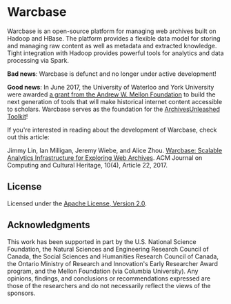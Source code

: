Warcbase
========

Warcbase is an open-source platform for managing web archives built on Hadoop and HBase. The platform provides a flexible data model for storing and managing raw content as well as metadata and extracted knowledge. Tight integration with Hadoop provides powerful tools for analytics and data processing via Spark.

**Bad news**: Warcbase is defunct and no longer under active development!

**Good news**: In June 2017, the University of Waterloo and York University were awarded [a grant from the Andrew W. Mellon Foundation](https://uwaterloo.ca/arts/news/multidisciplinary-project-will-help-historians-unlock) to build the next generation of tools that will make historical internet content accessible to scholars. Warcbase serves as the foundation for the [ArchivesUnleashed Toolkit](https://github.com/archivesunleashed/aut)!

If you're interested in reading about the development of Warcbase, check out this article:

Jimmy Lin, Ian Milligan, Jeremy Wiebe, and Alice Zhou. [Warcbase: Scalable Analytics Infrastructure for Exploring Web Archives](http://dl.acm.org/citation.cfm?id=3097570). ACM Journal on Computing and Cultural Heritage, 10(4), Article 22, 2017.


License
-------

Licensed under the [Apache License, Version 2.0](http://www.apache.org/licenses/LICENSE-2.0).


Acknowledgments
---------------

This work has been supported in part by the U.S. National Science Foundation, the Natural Sciences and Engineering Research Council of Canada, the Social Sciences and Humanities Research Council of Canada, the Ontario Ministry of Research and Innovation's Early Researcher Award program, and the Mellon Foundation (via Columbia University). Any opinions, findings, and conclusions or recommendations expressed are those of the researchers and do not necessarily reflect the views of the sponsors.

